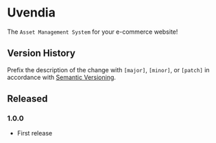 # Uvendia
The ``Asset Management System`` for your e-commerce website!

## Version History

Prefix the description of the change with `[major]`, `[minor]`, or `[patch]` in accordance with [Semantic Versioning](https://semver.org/).

## Released

### 1.0.0
* First release
